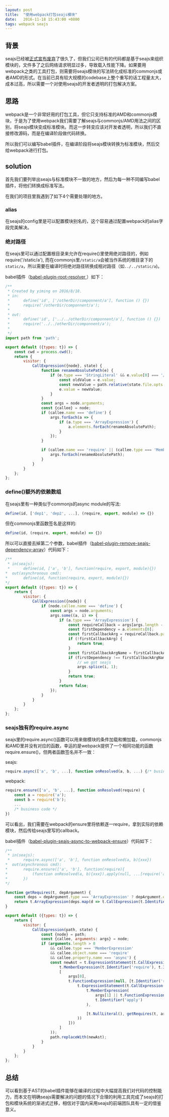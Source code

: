 ```yaml
---
layout: post
title:  "使用webpack打包seajs模块"
date:   2016-11-18 15:43:00 +0800
tags: webpack seajs
---
```


## 背景

seajs已经被[正式宣布废弃](https://github.com/seajs/seajs/issues/1605#issuecomment-149220246)了很久了，但我们公司已有的代码都是基于seajs来组织模块的，文件多了之后网络请求明显过多，导致载入性能下降。如果要用webpack之类的工具打包，则需要将seajs模块的写法转化成标准的commonjs或者AMD的形式。在当前已具有较大规模的codebase上整个重写的话工程量太大，成本过高，所以需要一个对使用seajs的开发者透明的打包解决方案。

## 思路

webpack是一个非常好用的打包工具，但它只支持标准的AMD和commonjs模块，于是为了使用webpack我们需要了解seajs与commonjs/AMD用法之间的区别，将seajs模块变成标准模块。而这一步转变应该对开发者透明，所以我们不直接修改源码，而是在编译阶段做代码转换。

所以我们可以编写babel插件，在编译阶段将seajs模块转换为标准模块，然后交给webpack进行打包。

## solution

首先我们要列举出seajs与标准模块不一致的地方，然后为每一种不同编写babel插件，将他们转换成标准写法。

在我们的项目里我遇到了如下4个需要处理的地方。

### alias

在seajs的config里是可以配置模块别名的，这个容易通过配置webpack的alias字段完美解决。

### 绝对路径

在seajs里可以通过配置根目录来允许在require()里使用绝对路径的，例如require('/static/a'), 而在commonjs里`/static/a`会被当作系统的根目录下的`static/a`，所以需要在编译时将绝对路径转换成相对路径（如`../../static/a`)。

babel插件（[babel-plugin-root-resolver ](https://www.npmjs.com/package/babel-plugin-root-resolver)）如下：

```js
/**
 * Created by yiming on 2016/8/18.
 * in:
 *      define('id', ['/otherDir/componnent/a'], function () {})
 *      require('/otherDir/componnent/a');
 *
 * out:
 *      define('id', ['../../otherDir/componnent/a'], function () {})
 *      require('../../otherDir/componnent/a');
 *
 */
import path from 'path';

export default ({types: t}) => {
    const cwd = process.cwd();
    return {
        visitor: {
            CallExpression({node}, state) {
                function renameAbsolutePath(e) {
                    if (e.type === 'StringLiteral' && e.value[0] === '/') {
                        const oldValue = e.value;
                        const newValue = path.relative(state.file.opts.filename, path.resolve(cwd, '.' + oldValue));
                        e.value = newValue;
                    }
                }
                const args = node.arguments;
                const {callee} = node;
                if (callee.name === 'define') {
                    args.forEach(a => {
                        if (a.type === 'ArrayExpression') {
                            a.elements.forEach(renameAbsolutePath);
                        }
                    });
                }

                if (callee.name === 'require' || (callee.type === 'MemberExpression' && callee.object.name === 'require' && callee.property.name === 'ensure')) {
                    args.forEach(renameAbsolutePath);
                }
            }
        }
    };
};

```

### define()额外的依赖数组

在seajs里有一种类似于commonjs的async module的写法:

```js
define(id, ['dep1', 'dep2', ...], (require, export, module) => {})
```

但在commonjs里函数签名是这样的:

```js
define(id, (require, export, module) => {})
```

所以可以直接去掉第二个参数，babel插件（[babel-plugin-remove-seajs-dependency-array](https://www.npmjs.com/package/babel-plugin-remove-seajs-dependency-array)）代码如下：

```js
/**
 * in(seajs):
 *      define(id, ['a', 'b'], function(require, export, module){})
*  out(asynchronous cmd):
*       define(id, function(require, export, module){})
*/
export default ({types: t}) => {
    return {
        visitor: {
            CallExpression({node}) {
                if (node.callee.name === 'define') {
                    const args = node.arguments;
                    args.some((a, i) => {
                        if (a.type === 'ArrayExpression') {
                            const requireCallback = args[args.length - 1];
                            const firstDependency = a.elements[0];
                            const firstCallbackArg = requireCallback.params && requireCallback.params[0];
                            if (!firstCallbackArg) {
                                return true;
                            }
                            const firstCallbackArgName = firstCallbackArg.name;
                            if (firstDependency !== firstCallbackArgName) {
                                // we got seajs
                                args.splice(i, 1);
                            }
                            return true;
                        }
                        return false;
                    });
                }
            }
        }
    };
};
```

### seajs独有的require.async

seajs里的require.async()函数可以用来做模块的条件加载和懒加载，commonjs和AMD里并没有对应的函数，幸运的是webpack提供了一个相同功能的函数require.ensure()，但两者函数签名并不一致：

seajs:

```js
require.async(['a', 'b', ...], function onResolved(a, b, ...) {/* business code */})
```

webpack:

```js
require.ensure(['a', 'b', ...], function onResolved(require) {
    const a = require('a');
    const b = require('b');
    ...
    /* business code */
})
```

可以看出，我们需要在webpack的ensure里将依赖逐一require，拿到实际的依赖模块，然后传给seajs里写的callback。

babel插件（[babel-plugin-seajs-async-to-webpack-ensure](https://www.npmjs.com/package/babel-plugin-seajs-async-to-webpack-ensure)）代码如下：

```js
/**
 * in(seajs):
 *      require.async(['a', 'b'], function onResolved(a, b){xxx})
*  out(asynchronous cmd):
*       require.ensure(['a', 'b'], function(require){
*           (function onResolved(a, b){xxx}).apply(null, ...[require('a'), require('b')]);
*       })
*/

function getRequires(t, depArgument) {
    const deps = depArgument.type === 'ArrayExpression' ? depArgument.elements : [depArgument];
    return t.ArrayExpression(deps.map(d => t.CallExpression(t.Identifier('require'), [d])));
}

export default ({types: t}) => {
    return {
        visitor: {
            CallExpression(path, state) {
                const {node} = path;
                const {callee, arguments: args} = node;
                if (arguments.length > 0
                    && callee.type === 'MemberExpression'
                    && callee.object.name === 'require'
                    && callee.property.name === 'async') {
                    const newAst = t.ExpressionStatement(t.CallExpression(
                        t.MemberExpression(t.Identifier('require'), t.Identifier('ensure')),
                        [
                            args[0],
                            t.FunctionExpression(null, [t.Identifier('require')], t.BlockStatement([
                                t.ExpressionStatement(t.CallExpression(
                                    t.MemberExpression(
                                        args[1] || t.FunctionExpression(null, [], t.BlockStatement([])),
                                        t.Identifier('apply')
                                    ),

                                    [t.NullLiteral(), getRequires(t, args[0])]
                                ))
                            ]))
                        ]
                    ));
                    path.replaceWith(newAst);
                }
            }
        }
    };
};

```

## 总结

可以看到基于AST的babel插件能够在编译的过程中大幅提高我们对代码的控制能力，而本文在明确seajs需要解决的问题的情况下合理的利用工具完成了seajs的打包和模块系统的渐进式迁移，相信对于国内采用seajs的前端团队具有一定的借鉴意义。
